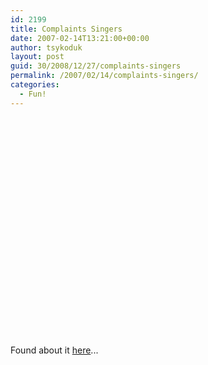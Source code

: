 ```yaml
---
id: 2199
title: Complaints Singers
date: 2007-02-14T13:21:00+00:00
author: tsykoduk
layout: post
guid: 30/2008/12/27/complaints-singers
permalink: /2007/02/14/complaints-singers/
categories:
  - Fun!
---
```

<object width="425" height="350"><param name="movie" value="http://www.youtube.com/v/2w84qzHdEms"></param><param name="wmode" value="transparent"></param><embed src="http://www.youtube.com/v/2w84qzHdEms" type="application/x-shockwave-flash" wmode="transparent" width="425" height="350"></embed></object>

Found about it <a href="http://www.cbc.ca/radioshows/AS_IT_HAPPENS/20070212.shtml">here</a>...